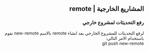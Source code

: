 ﻿
## <div dir=rtl>المشاريع الخارجية | remote<div>


### <div dir=rtl> رفع التحديثات لمشروع خارجي <div>
<div dir=rtl> لرفع التحديثات للمشروع الخارجي بعد انشاء remote بالاسم new-remote نقوم باستخدام الامر التالي: <div>
<div dir=rtl> git push new-remote <div>
